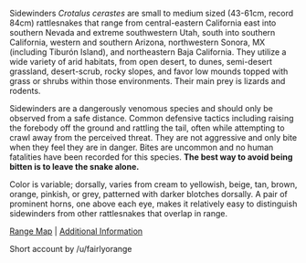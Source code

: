Sidewinders *Crotalus cerastes* are small to medium sized (43-61cm, record 84cm) rattlesnakes that range from central-eastern California east into southern Nevada and extreme southwestern Utah, south into southern California, western and southern Arizona, northwestern Sonora, MX (including Tiburón Island), and northeastern Baja California.  They utilize a wide variety of arid habitats, from open desert, to dunes, semi-desert grassland, desert-scrub, rocky slopes, and favor low mounds topped with grass or shrubs within those environments.  Their main prey is lizards and rodents.

Sidewinders are a dangerously venomous species and should only be observed from a safe distance.  Common defensive tactics including raising the forebody off the ground and rattling the tail, often while attempting to crawl away from the perceived threat.  They are not aggressive and only bite when they feel they are in danger.  Bites are uncommon and no human fatalities have been recorded for this species.  **The best way to avoid being bitten is to leave the snake alone.**

Color is variable; dorsally, varies from cream to yellowish, beige, tan, brown, orange, pinkish, or grey, patterned with darker blotches dorsally.  A pair of prominent horns, one above each eye, makes it relatively easy to distinguish sidewinders from other rattlesnakes that overlap in range.


[Range Map](https://upload.wikimedia.org/wikipedia/commons/6/64/Crotalus_cerastes_distribution.png)  |  [Additional Information](https://animaldiversity.org/accounts/Crotalus_cerastes/)

Short account by /u/fairlyorange
